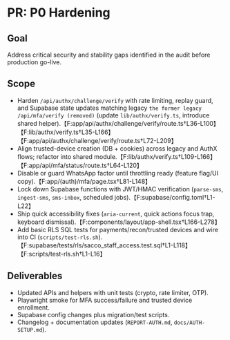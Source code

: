 # PR: P0 Hardening

## Goal
Address critical security and stability gaps identified in the audit before production go-live.

## Scope
- Harden `/api/authx/challenge/verify` with rate limiting, replay guard, and Supabase state updates matching legacy `the former legacy /api/mfa/verify (removed)` (update `lib/authx/verify.ts`, introduce shared helper).【F:app/api/authx/challenge/verify/route.ts†L36-L100】【F:lib/authx/verify.ts†L35-L166】【F:app/api/authx/challenge/verify/route.ts†L72-L209】
- Align trusted-device creation (DB + cookies) across legacy and AuthX flows; refactor into shared module.【F:lib/authx/verify.ts†L109-L166】【F:app/api/mfa/status/route.ts†L64-L120】
- Disable or guard WhatsApp factor until throttling ready (feature flag/UI copy).【F:app/(auth)/mfa/page.tsx†L81-L148】
- Lock down Supabase functions with JWT/HMAC verification (`parse-sms`, `ingest-sms`, `sms-inbox`, scheduled jobs).【F:supabase/config.toml†L1-L22】
- Ship quick accessibility fixes (`aria-current`, quick actions focus trap, keyboard dismissal).【F:components/layout/app-shell.tsx†L166-L278】
- Add basic RLS SQL tests for payments/recon/trusted devices and wire into CI (`scripts/test-rls.sh`).【F:supabase/tests/rls/sacco_staff_access.test.sql†L1-L118】【F:scripts/test-rls.sh†L1-L16】

## Deliverables
- Updated APIs and helpers with unit tests (crypto, rate limiter, OTP).
- Playwright smoke for MFA success/failure and trusted device enrollment.
- Supabase config changes plus migration/test scripts.
- Changelog + documentation updates (`REPORT-AUTH.md`, `docs/AUTH-SETUP.md`).
